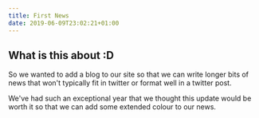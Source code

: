 ```yaml
---
title: First News
date: 2019-06-09T23:02:21+01:00
---
```

## What is this about :D

So we wanted to add a blog to our site so that we can write longer bits of news that won't typically fit in twitter or format well in a twitter post.

We've had such an exceptional year that we thought this update would be worth it so that we can add some extended colour to our news.